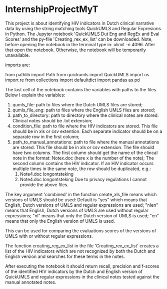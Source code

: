 # InternshipProjectMyT

This project is about identifying HIV indicators in Dutch clinical narrative data by using the string matching tools QuickUMLS and Regular Expresions in Python. 
The Jupyter notebook 'QuickUMLS Dut Eng and RegEx and Eval Scores' and the py-file 'Creating_rex_ex_list' can be downloaded. Note, before opening the notebook in the terminal type in: ulimit -n 4096. After that open the notebook. Otherwise, the notebook will be temporarily unavailable. 

imports are:

from pathlib import Path
from quickumls import QuickUMLS
import os 
import re
from collections import defaultdict
import pandas as pd 

The last cell of the notebook contains the variables with paths to the files. Below I explain the variables:

1. qumls_file: path to files where the Dutch UMLS files are stored;
2. qumls_file_eng: path to files where the English UMLS files are stored;
3. path_to_directory: path to directory where the clinical notes are stored. Clinical notes should be .txt extension; 
4. condition_file: path to file where the HIV indicators are stored. This file should be in xls or csv extention. Each separate indicator should be on a separate row in the first column;
5. path_to_manual_annotations: path to file where the manual annotations are stored. This file should be in xls or csv extension. 
    The file should have two columns. 
    The first column should get the name of the clincal note in the format: Notex.doc (here x is the number of the note);
    The second column contains the HIV indicator. If an HIV indicator occurs multiple times in the same note, the row should be duplicated, e.g.:
      1. Note4.doc	longontsteking
      2. Note4.doc	longontsteking
 Due to privacy regulations I cannot provide the above files. 
 
 The key argument 'combined' in the function create_xls_file means which versions of UMLS should be used:
 Default is "yes" which means that English, Dutch versions of UMLS and regular expressions are used;
 "nlen" means that English, Dutch versions of UMLS are used without regular expressions;
 "nl" means that only the Dutch version of UMLS is used;
 "en" means that only the English version of UMLS is used.
 
 This can be used for comparing the evaluations scores of the versions of UMLS with or without regular expressions. 
 
 The function creating_reg_ex_list  in the file 'Creating_rex_ex_list' creates a list of the HIV indicators which are not recognized by both the Dutch and English version and searches for these terms in the notes. 
 
 After executing the notebook it should return recall, precision and f-scores of the identified HIV indicators by the Dutch and English version of QuickUMLS and regular expressions in the clinical notes tested against the manual annotated notes. 
    

